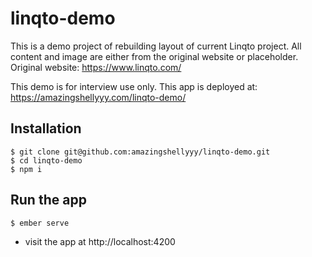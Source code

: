 # linqto-demo

This is a demo project of rebuilding layout of current Linqto project.
All content and image are either from the original website or placeholder.
Original website: https://www.linqto.com/

This demo is for interview use only.
This app is deployed at: https://amazingshellyyy.com/linqto-demo/


## Installation

```
$ git clone git@github.com:amazingshellyyy/linqto-demo.git
$ cd linqto-demo
$ npm i
```

## Run the app
```
$ ember serve
```

- visit the app at http://localhost:4200
